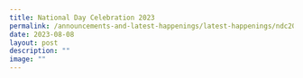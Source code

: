 ```yaml
---
title: National Day Celebration 2023
permalink: /announcements-and-latest-happenings/latest-happenings/ndc2023/
date: 2023-08-08
layout: post
description: ""
image: ""
---
```

